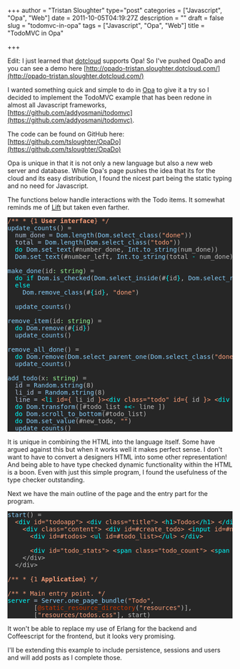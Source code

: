 +++
author = "Tristan Sloughter"
type="post"
categories = ["Javascript", "Opa", "Web"]
date = 2011-10-05T04:19:27Z
description = ""
draft = false
slug = "todomvc-in-opa"
tags = ["Javascript", "Opa", "Web"]
title = "TodoMVC in Opa"

+++

Edit: I just learned that [dotcloud](http://www.dotcloud.com) supports Opa! So I've pushed OpaDo and you can see a demo here [http://opado-tristan.sloughter.dotcloud.com/](http://opado-tristan.sloughter.dotcloud.com/)  
  
I wanted something quick and simple to do in [Opa](http://www.opalang.org) to give it a try so I decided to implement the TodoMVC example that has been redone in almost all Javascript frameworks, [https://github.com/addyosmani/todomvc](https://github.com/addyosmani/todomvc).  
  
The code can be found on GitHub here: [https://github.com/tsloughter/OpaDo](https://github.com/tsloughter/OpaDo)  
  
Opa is unique in that it is not only a new language but also a new web server and database. While Opa's page pushes the idea that its for the cloud and its easy distribution, I found the nicest part being the static typing and no need for Javascript.  
  
The functions below handle interactions with the Todo items. It somewhat reminds me of [Lift](http://liftweb.net/) but taken even farther.  
<pre style="color:#bebebe;background-color:#262626;"><span style="color:#ffa07a;">/** * {1</span><span style="color:#ffa07a;font-weight:bold;"> User interface</span><span style="color:#ffa07a;">} */</span>  
<span style="color:#87cefa;">update_counts</span>() =  
  <span style="color:#b0c4de;">num_done =</span> <span style="color:#87cefa;">Dom.length</span>(<span style="color:#87cefa;">Dom.select_class</span>(<span style="color:#ffa07a;">"done"</span>))  
  <span style="color:#b0c4de;">total =</span> <span style="color:#87cefa;">Dom.length</span>(<span style="color:#87cefa;">Dom.select_class</span>(<span style="color:#ffa07a;">"todo"</span>))  
  <span style="color:#00ffff;">do</span> <span style="color:#87cefa;">Dom.set_text</span>(#number_done, <span style="color:#87cefa;">Int.to_string</span>(num_done))  
  <span style="color:#87cefa;">Dom.set_text</span>(#number_left, <span style="color:#87cefa;">Int.to_string</span>(total <span style="color:#00ffff;">-</span> num_done))  
  
<span style="color:#87cefa;">make_done</span>(id<span style="color:#98fb98;">: string</span>) =  
  <span style="color:#00ffff;">do</span> <span style="color:#00ffff;">if</span> <span style="color:#87cefa;">Dom.is_checked</span>(<span style="color:#87cefa;">Dom.select_inside</span>(#<span style="color:#00ffff;">{</span>id<span style="color:#00ffff;">}</span>, <span style="color:#87cefa;">Dom.select_raw</span>(<span style="color:#ffa07a;">"input"</span>))) <span style="color:#00ffff;">then</span> <span style="color:#87cefa;">Dom.add_class</span>(#<span style="color:#00ffff;">{</span>id<span style="color:#00ffff;">}</span>, <span style="color:#ffa07a;">"done"</span>)  
  <span style="color:#00ffff;">else</span>  
    <span style="color:#87cefa;">Dom.remove_class</span>(#<span style="color:#00ffff;">{</span>id<span style="color:#00ffff;">}</span>, <span style="color:#ffa07a;">"done"</span>)  
  
  <span style="color:#87cefa;">update_counts</span>()  
  
<span style="color:#87cefa;">remove_item</span>(id<span style="color:#98fb98;">: string</span>) =  
  <span style="color:#00ffff;">do</span> <span style="color:#87cefa;">Dom.remove</span>(#<span style="color:#00ffff;">{</span>id<span style="color:#00ffff;">}</span>)  
  <span style="color:#87cefa;">update_counts</span>()  
  
<span style="color:#87cefa;">remove_all_done</span>() =  
  <span style="color:#00ffff;">do</span> <span style="color:#87cefa;">Dom.remove</span>(<span style="color:#87cefa;">Dom.select_parent_one</span>(<span style="color:#87cefa;">Dom.select_class</span>(<span style="color:#ffa07a;">"done"</span>)))  
  <span style="color:#87cefa;">update_counts</span>()  
  
<span style="color:#87cefa;">add_todo</span>(x<span style="color:#98fb98;">: string</span>) =  
  <span style="color:#b0c4de;">id =</span> <span style="color:#87cefa;">Random.string</span>(8)  
  <span style="color:#b0c4de;">li_id =</span> <span style="color:#87cefa;">Random.string</span>(8)  
  <span style="color:#b0c4de;">line =</span> <span style="color:#ffa07a;">&lt;</span><span style="color:#00ffff;">li </span><span style="color:#ffa07a;">id={</span> li_id <span style="color:#ffa07a;">}&gt;&lt;</span><span style="color:#00ffff;">div </span><span style="color:#ffa07a;">class="todo" id={</span> id <span style="color:#ffa07a;">}&gt; &lt;</span><span style="color:#00ffff;">div </span><span style="color:#ffa07a;">class="display"&gt; &lt;</span><span style="color:#00ffff;">input </span><span style="color:#ffa07a;">class="check" type="checkbox" onclick={</span>_ <span style="color:#00ffff;">-&gt;</span> <span style="color:#87cefa;">make_done</span>(id) <span style="color:#ffa07a;">} </span><span style="color:#00ffff;">/</span><span style="color:#ffa07a;">&gt; &lt;</span><span style="color:#00ffff;">div </span><span style="color:#ffa07a;">class="todo_content"&gt;{</span> x <span style="color:#ffa07a;">}&lt;</span><span style="color:#00ffff;">/div</span><span style="color:#ffa07a;">&gt; &lt;</span><span style="color:#00ffff;">span </span><span style="color:#ffa07a;">class="todo_destroy" onclick={</span>_ <span style="color:#00ffff;">-&gt;</span> <span style="color:#87cefa;">remove_item</span>(li_id) <span style="color:#ffa07a;">}&gt;&lt;</span><span style="color:#00ffff;">/span</span><span style="color:#ffa07a;">&gt; &lt;</span><span style="color:#00ffff;">/div</span><span style="color:#ffa07a;">&gt; &lt;</span><span style="color:#00ffff;">div </span><span style="color:#ffa07a;">class="edit"&gt; &lt;</span><span style="color:#00ffff;">input </span><span style="color:#ffa07a;">class="todo-input" type="text" value="" </span><span style="color:#00ffff;">/</span><span style="color:#ffa07a;">&gt; &lt;</span><span style="color:#00ffff;">/div</span><span style="color:#ffa07a;">&gt; &lt;</span><span style="color:#00ffff;">/div</span><span style="color:#ffa07a;">&gt;&lt;</span><span style="color:#00ffff;">/li</span><span style="color:#ffa07a;">&gt;</span>  
  <span style="color:#00ffff;">do</span> <span style="color:#87cefa;">Dom.transform</span>([#todo_list <span style="color:#00ffff;">+&lt;-</span> line ])  
  <span style="color:#00ffff;">do</span> <span style="color:#87cefa;">Dom.scroll_to_bottom</span>(#todo_list)  
  <span style="color:#00ffff;">do</span> <span style="color:#87cefa;">Dom.set_value</span>(#new_todo, <span style="color:#ffa07a;">""</span>)  
  <span style="color:#87cefa;">update_counts</span>()</pre>  
It is unique in combining the HTML into the language itself. Some have argued against this but when it works well it makes perfect sense. I don't want to have to convert a designers HTML into some other representation! And being able to have type checked dynamic functionality within the HTML is a boon. Even with just this simple program, I found the usefulness of the type checker outstanding.  
  
Next we have the main outline of the page and the entry part for the program.  
<pre style="color:#bebebe;background-color:#262626;"><span style="color:#87cefa;">start</span>() =  
  <span style="color:#ffa07a;">&lt;</span><span style="color:#00ffff;">div </span><span style="color:#ffa07a;">id="todoapp"&gt; &lt;</span><span style="color:#00ffff;">div </span><span style="color:#ffa07a;">class="title"&gt; &lt;</span><span style="color:#00ffff;">h1</span><span style="color:#ffa07a;">&gt;Todos&lt;</span><span style="color:#00ffff;">/h1</span><span style="color:#ffa07a;">&gt; &lt;</span><span style="color:#00ffff;">/div</span><span style="color:#ffa07a;">&gt;</span>  
    <span style="color:#ffa07a;">&lt;</span><span style="color:#00ffff;">div </span><span style="color:#ffa07a;">class="content"&gt; &lt;</span><span style="color:#00ffff;">div </span><span style="color:#ffa07a;">id=#create_todo&gt; &lt;</span><span style="color:#00ffff;">input </span><span style="color:#ffa07a;">id=#new_todo placeholder="What needs to be done?" type="text" onnewline={</span>_ <span style="color:#00ffff;">-&gt;</span> <span style="color:#87cefa;">add_todo</span>(<span style="color:#87cefa;">Dom.get_value</span>(#new_todo)) <span style="color:#ffa07a;">} </span><span style="color:#00ffff;">/</span><span style="color:#ffa07a;">&gt; &lt;</span><span style="color:#00ffff;">/div</span><span style="color:#ffa07a;">&gt;</span>  
      <span style="color:#ffa07a;">&lt;</span><span style="color:#00ffff;">div </span><span style="color:#ffa07a;">id=#todos&gt; &lt;</span><span style="color:#00ffff;">ul </span><span style="color:#ffa07a;">id=#todo_list&gt;&lt;</span><span style="color:#00ffff;">/ul</span><span style="color:#ffa07a;">&gt; &lt;</span><span style="color:#00ffff;">/div</span><span style="color:#ffa07a;">&gt;</span>  
  
      <span style="color:#ffa07a;">&lt;</span><span style="color:#00ffff;">div </span><span style="color:#ffa07a;">id="todo_stats"&gt; &lt;</span><span style="color:#00ffff;">span </span><span style="color:#ffa07a;">class="todo_count"&gt; &lt;</span><span style="color:#00ffff;">span </span><span style="color:#ffa07a;">id=#number_left class="number"&gt;0&lt;</span><span style="color:#00ffff;">/span</span><span style="color:#ffa07a;">&gt; &lt;</span><span style="color:#00ffff;">span </span><span style="color:#ffa07a;">class="word"&gt;items&lt;</span><span style="color:#00ffff;">/span</span><span style="color:#ffa07a;">&gt; left. &lt;</span><span style="color:#00ffff;">/span</span><span style="color:#ffa07a;">&gt; &lt;</span><span style="color:#00ffff;">span </span><span style="color:#ffa07a;">class="todo_clear"&gt; &lt;</span><span style="color:#00ffff;">a </span><span style="color:#ffa07a;">href="#" onclick={</span>_ <span style="color:#00ffff;">-&gt;</span> <span style="color:#87cefa;">remove_all_done</span>() <span style="color:#ffa07a;">}&gt; Clear &lt;</span><span style="color:#00ffff;">span </span><span style="color:#ffa07a;">id=#number_done class="number-done"&gt;0&lt;</span><span style="color:#00ffff;">/span</span><span style="color:#ffa07a;">&gt; completed &lt;</span><span style="color:#00ffff;">span </span><span style="color:#ffa07a;">class="word-done"&gt;items&lt;</span><span style="color:#00ffff;">/span</span><span style="color:#ffa07a;">&gt; &lt;</span><span style="color:#00ffff;">/a</span><span style="color:#ffa07a;">&gt; &lt;</span><span style="color:#00ffff;">/span</span><span style="color:#ffa07a;">&gt; &lt;</span><span style="color:#00ffff;">/div</span><span style="color:#ffa07a;">&gt;</span>  
    &lt;/div&gt;  
  &lt;/div&gt;  
  
<span style="color:#ffa07a;">/** * {1</span><span style="color:#ffa07a;font-weight:bold;"> Application</span><span style="color:#ffa07a;">} */</span>  
  
<span style="color:#ffa07a;">/** * Main entry point. */</span>  
<span style="color:#00ffff;">server</span><span style="color:#b0c4de;"> =</span> <span style="color:#87cefa;">Server.one_page_bundle</span>(<span style="color:#ffa07a;">"Todo"</span>,  
       [<span style="color:#cd3700;">@static_resource_directory</span>(<span style="color:#ffa07a;">"resources"</span>)],  
       [<span style="color:#ffa07a;">"resources/todos.css"</span>], start)</pre>  
It won't be able to replace my use of Erlang for the backend and Coffeescript for the frontend, but it looks very promising.  
  
I'll be extending this example to include persistence, sessions and users and will add posts as I complete those.

